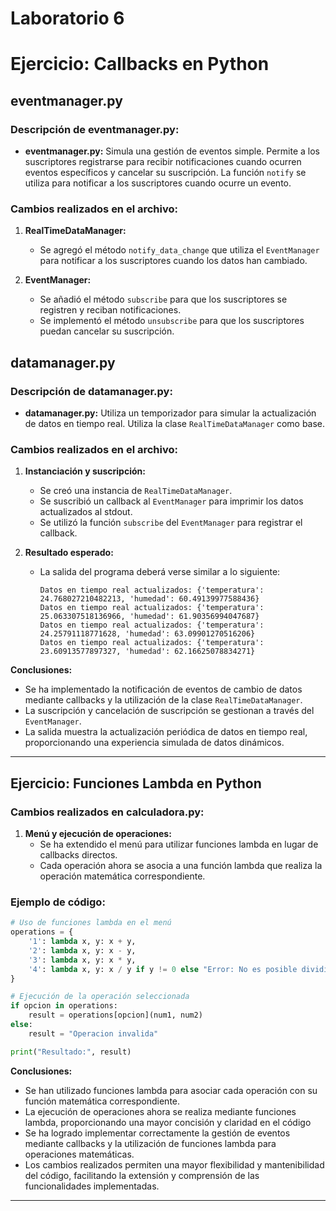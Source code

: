 # Laboratorio 6

# Ejercicio: Callbacks en Python

## eventmanager.py

### Descripción de eventmanager.py:

- **eventmanager.py:** Simula una gestión de eventos simple. Permite a los suscriptores registrarse para recibir notificaciones cuando ocurren eventos específicos y cancelar su suscripción. La función `notify` se utiliza para notificar a los suscriptores cuando ocurre un evento.

### Cambios realizados en el archivo:

1. **RealTimeDataManager:**
   - Se agregó el método `notify_data_change` que utiliza el `EventManager` para notificar a los suscriptores cuando los datos han cambiado.

2. **EventManager:**
   - Se añadió el método `subscribe` para que los suscriptores se registren y reciban notificaciones.
   - Se implementó el método `unsubscribe` para que los suscriptores puedan cancelar su suscripción.

## datamanager.py

### Descripción de  datamanager.py:

- **datamanager.py:** Utiliza un temporizador para simular la actualización de datos en tiempo real. Utiliza la clase `RealTimeDataManager` como base.

### Cambios realizados en el archivo:

1. **Instanciación y suscripción:**
   - Se creó una instancia de `RealTimeDataManager`.
   - Se suscribió un callback al `EventManager` para imprimir los datos actualizados al stdout.
   - Se utilizó la función `subscribe` del `EventManager` para registrar el callback.

2. **Resultado esperado:**
   - La salida del programa deberá verse similar a lo siguiente:

     ```
     Datos en tiempo real actualizados: {'temperatura': 24.768027210482213, 'humedad': 60.49139977588436}
     Datos en tiempo real actualizados: {'temperatura': 25.063307518136966, 'humedad': 61.90356994047687}
     Datos en tiempo real actualizados: {'temperatura': 24.25791118771628, 'humedad': 63.09901270516206}
     Datos en tiempo real actualizados: {'temperatura': 23.60913577897327, 'humedad': 62.16625078834271}
     ```

**Conclusiones:**
- Se ha implementado la notificación de eventos de cambio de datos mediante callbacks y la utilización de la clase `RealTimeDataManager`.
- La suscripción y cancelación de suscripción se gestionan a través del `EventManager`.
- La salida muestra la actualización periódica de datos en tiempo real, proporcionando una experiencia simulada de datos dinámicos.

---

## Ejercicio: Funciones Lambda en Python

### Cambios realizados en calculadora.py:

1. **Menú y ejecución de operaciones:**
   - Se ha extendido el menú para utilizar funciones lambda en lugar de callbacks directos.
   - Cada operación ahora se asocia a una función lambda que realiza la operación matemática correspondiente.

### Ejemplo de código:

```python
# Uso de funciones lambda en el menú
operations = {
    '1': lambda x, y: x + y,
    '2': lambda x, y: x - y,
    '3': lambda x, y: x * y,
    '4': lambda x, y: x / y if y != 0 else "Error: No es posible dividir por cero."
}

# Ejecución de la operación seleccionada
if opcion in operations:
    result = operations[opcion](num1, num2)
else:
    result = "Operacion invalida"

print("Resultado:", result)

 ```

**Conclusiones:**
- Se han utilizado funciones lambda para asociar cada operación con su función matemática correspondiente.
- La ejecución de operaciones ahora se realiza mediante funciones lambda, proporcionando una mayor concisión y claridad en el código
- Se ha logrado implementar correctamente la gestión de eventos mediante callbacks y la utilización de funciones lambda para operaciones matemáticas.
- Los cambios realizados permiten una mayor flexibilidad y mantenibilidad del código, facilitando la extensión y comprensión de las funcionalidades implementadas.
---


